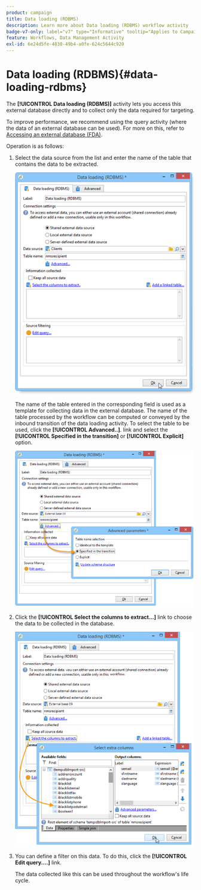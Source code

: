 ```yaml
---
product: campaign
title: Data loading (RDBMS)
description: Learn more about Data loading (RDBMS) workflow activity
badge-v7-only: label="v7" type="Informative" tooltip="Applies to Campaign Classic v7 only"
feature: Workflows, Data Management Activity
exl-id: 6e24d5fe-4830-49b4-a0fe-624c5644c920
---
```

# Data loading (RDBMS){#data-loading-rdbms}



The **[!UICONTROL Data loading (RDBMS)]** activity lets you access this external database directly and to collect only the data required for targeting.

To improve performance, we recommend using the query activity (where the data of an external database can be used). For more on this, refer to [Accessing an external database (FDA)](accessing-an-external-database-fda.md).

Operation is as follows:

1. Select the data source from the list and enter the name of the table that contains the data to be extracted.

   ![](assets/s_advuser_wf_sgbd_sample_1.png)

   The name of the table entered in the corresponding field is used as a template for collecting data in the external database. The name of the table processed by the workflow can be computed or conveyed by the inbound transition of the data loading activity. To select the table to be used, click the **[!UICONTROL Advanced..]**. link and select the **[!UICONTROL Specified in the transition]** or **[!UICONTROL Explicit]** option.

   ![](assets/s_advuser_wf_sgbd_sample_5.png)

1. Click the **[!UICONTROL Select the columns to extract...]** link to choose the data to be collected in the database.

   ![](assets/s_advuser_wf_sgbd_sample_2.png)

1. You can define a filter on this data. To do this, click the **[!UICONTROL Edit query....]** link.

   The data collected like this can be used throughout the workflow's life cycle.
